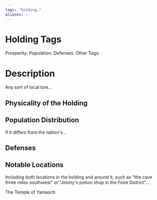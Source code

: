 ```yaml
---
tags: "holding,"
aliases: ~
---
```


# Holding Tags

Prosperity:
Population:
Defenses:
Other Tags:

# Description

Any sort of local lore...

## Physicality of the Holding

## Population Distribution

If it differs from the nation's...

## Defenses

## Notable Locations

Including both locations in the holding and around it, such as "the cave three miles southwest" or "Jimmy's potion shop in the Foire District"...

The Temple of Yamasch

